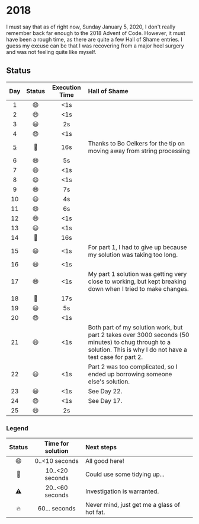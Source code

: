 # 2018 
I must say that as of right now, Sunday January 5, 2020, I don't really remember back far enough to the 2018 Advent of Code.
However, it must have been a rough time, as there are quite a few Hall of Shame entries.
I guess my excuse can be that I was recovering from a major heel surgery and was not feeling quite like myself.

## Status

| Day | Status | Execution Time | Hall of Shame |
| :---: | :---: | :---: | :--- |
| 1 | :smile: | <1s |
| 2 | :smile: | <1s |
| 3 | :smile: | 2s |
| 4 | :smile: | <1s |
| [5](https://adventofcode.com/2018/day/5) | :eyes: | 16s | Thanks to Bo Oelkers for the tip on moving away from string processing |
| 6 | :smile: | 5s |
| 7 | :smile: | <1s |
| 8 | :smile: | <1s |
| 9 | :smile: | 7s |
| 10 | :smile: | 4s |
| 11 | :smile: | 6s |
| 12 | :smile: | <1s |
| 13 | :smile: | <1s |
| 14 | :eyes: | 16s |
| 15 | :smile: | <1s | For part 1, I had to give up because my solution was taking too long. |
| 16 | :smile: | <1s |
| 17 | :smile: | <1s | My part 1 solution was getting very close to working, but kept breaking down when I tried to make changes. |
| 18 | :eyes: | 17s |
| 19 | :smile: | 5s | 
| 20 | :smile: | <1s |
| 21 | :smile: | <1s | Both part of my solution work, but part 2 takes over 3000 seconds (50 minutes) to chug through to a solution. This is why I do not have a test case for part 2. |
| 22 | :smile: | <1s | Part 2 was too complicated, so I ended up borrowing someone else's solution. |
| 23 | :smile: | <1s | See Day 22. |
| 24 | :smile: | <1s | See Day 17. |
| 25 | :smile: | 2s |

### Legend

| Status | Time for solution | Next steps |
| :---: | :---: | :--- |
| :smile: | 0..<10 seconds | All good here! |
| :eyes: | 10..<20 seconds | Could use some tidying up... |
| :warning: | 20..<60 seconds | Investigation is warranted. |
| :fire: | 60... seconds | Never mind, just get me a glass of hot fat. |
